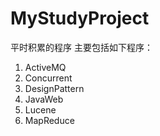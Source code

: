 # MyStudyProject
平时积累的程序
主要包括如下程序：
1. ActiveMQ
2. Concurrent
3. DesignPattern
4. JavaWeb
5. Lucene
6. MapReduce
